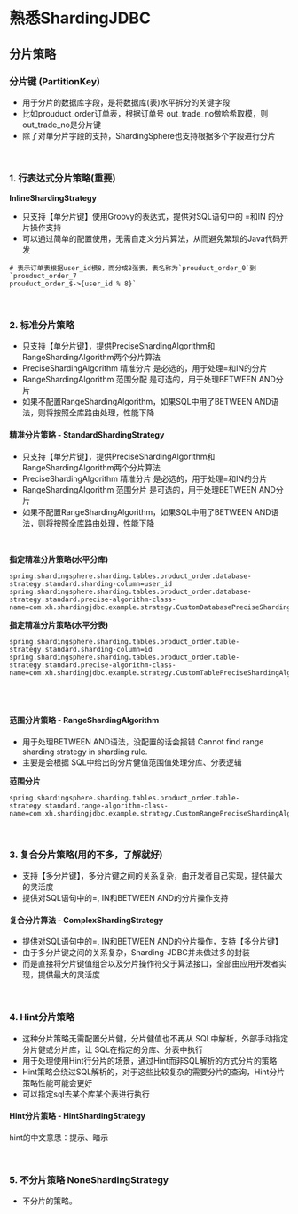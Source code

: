 # 熟悉ShardingJDBC

## 分片策略

### 分片键 (PartitionKey)

- 用于分片的数据库字段，是将数据库(表)水平拆分的关键字段
- 比如prouduct_order订单表，根据订单号 out_trade_no做哈希取模，则out_trade_no是分片键
- 除了对单分片字段的支持，ShardingSphere也支持根据多个字段进行分片

<br>

### 1. 行表达式分片策略(重要)

**InlineShardingStrategy**

- 只支持【单分片键】使用Groovy的表达式，提供对SQL语句中的 =和IN 的分片操作支持
- 可以通过简单的配置使用，无需自定义分片算法，从而避免繁琐的Java代码开发

```
# 表示订单表根据user_id模8，而分成8张表，表名称为`prouduct_order_0`到`prouduct_order_7
prouduct_order_$->{user_id % 8}` 
```


<br>


### 2. 标准分片策略

- 只支持【单分片键】，提供PreciseShardingAlgorithm和RangeShardingAlgorithm两个分片算法
- PreciseShardingAlgorithm 精准分片 是必选的，用于处理=和IN的分片
- RangeShardingAlgorithm 范围分配 是可选的，用于处理BETWEEN AND分片
- 如果不配置RangeShardingAlgorithm，如果SQL中用了BETWEEN AND语法，则将按照全库路由处理，性能下降


#### 精准分片策略 - StandardShardingStrategy

- 只支持【单分片键】，提供PreciseShardingAlgorithm和RangeShardingAlgorithm两个分片算法
- PreciseShardingAlgorithm 精准分片 是必选的，用于处理=和IN的分片
- RangeShardingAlgorithm 范围分片 是可选的，用于处理BETWEEN AND分片
- 如果不配置RangeShardingAlgorithm，如果SQL中用了BETWEEN AND语法，则将按照全库路由处理，性能下降

<br>

**指定精准分片策略(水平分库)**

```
spring.shardingsphere.sharding.tables.product_order.database-strategy.standard.sharding-column=user_id
spring.shardingsphere.sharding.tables.product_order.database-strategy.standard.precise-algorithm-class-name=com.xh.shardingjdbc.example.strategy.CustomDatabasePreciseShardingAlgorithm
```


**指定精准分片策略(水平分表)**

```
spring.shardingsphere.sharding.tables.product_order.table-strategy.standard.sharding-column=id
spring.shardingsphere.sharding.tables.product_order.table-strategy.standard.precise-algorithm-class-name=com.xh.shardingjdbc.example.strategy.CustomTablePreciseShardingAlgorithm
```

<br><br>

#### 范围分片策略 - RangeShardingAlgorithm

- 用于处理BETWEEN AND语法，没配置的话会报错 Cannot find range sharding strategy in sharding rule.
- 主要是会根据 SQL中给出的分片健值范围值处理分库、分表逻辑


**范围分片**

```
spring.shardingsphere.sharding.tables.product_order.table-strategy.standard.range-algorithm-class-name=com.xh.shardingjdbc.example.strategy.CustomRangePreciseShardingAlgorithm
```


<br>



### 3. 复合分片策略(用的不多，了解就好)

- 支持【多分片键】，多分片键之间的关系复杂，由开发者自己实现，提供最大的灵活度
- 提供对SQL语句中的=, IN和BETWEEN AND的分片操作支持

#### 复合分片算法 - ComplexShardingStrategy

- 提供对SQL语句中的=, IN和BETWEEN AND的分片操作，支持【多分片键】
- 由于多分片键之间的关系复杂，Sharding-JDBC并未做过多的封装
- 而是直接将分片键值组合以及分片操作符交于算法接口，全部由应用开发者实现，提供最大的灵活度


<br>


### 4. Hint分片策略

- 这种分片策略无需配置分片健，分片健值也不再从 SQL中解析，外部手动指定分片健或分片库，让 SQL在指定的分库、分表中执行
- 用于处理使用Hint行分片的场景，通过Hint而非SQL解析的方式分片的策略
- Hint策略会绕过SQL解析的，对于这些比较复杂的需要分片的查询，Hint分片策略性能可能会更好
- 可以指定sql去某个库某个表进行执行


#### Hint分片策略 - HintShardingStrategy

hint的中文意思：提示、暗示



<br>



### 5. 不分片策略 NoneShardingStrategy

- 不分片的策略。
